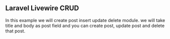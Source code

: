 
## Laravel Livewire CRUD

In this example we will create post insert update delete module. we will take title and body as post field and you can create post, update post and delete that post.
